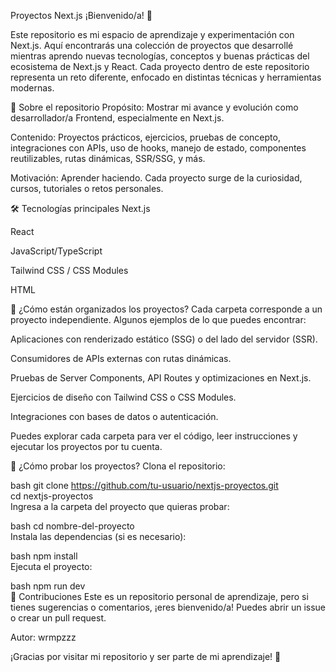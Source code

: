Proyectos Next.js
¡Bienvenido/a! 👋

Este repositorio es mi espacio de aprendizaje y experimentación con Next.js. Aquí encontrarás una colección de proyectos que desarrollé mientras aprendo nuevas tecnologías, conceptos y buenas prácticas del ecosistema de Next.js y React. Cada proyecto dentro de este repositorio representa un reto diferente, enfocado en distintas técnicas y herramientas modernas.

📌 Sobre el repositorio
Propósito: Mostrar mi avance y evolución como desarrollador/a Frontend, especialmente en Next.js.

Contenido: Proyectos prácticos, ejercicios, pruebas de concepto, integraciones con APIs, uso de hooks, manejo de estado, componentes reutilizables, rutas dinámicas, SSR/SSG, y más.

Motivación: Aprender haciendo. Cada proyecto surge de la curiosidad, cursos, tutoriales o retos personales.

🛠️ Tecnologías principales
Next.js

React

JavaScript/TypeScript

Tailwind CSS / CSS Modules

HTML

📂 ¿Cómo están organizados los proyectos?
Cada carpeta corresponde a un proyecto independiente. Algunos ejemplos de lo que puedes encontrar:

Aplicaciones con renderizado estático (SSG) o del lado del servidor (SSR).

Consumidores de APIs externas con rutas dinámicas.

Pruebas de Server Components, API Routes y optimizaciones en Next.js.

Ejercicios de diseño con Tailwind CSS o CSS Modules.

Integraciones con bases de datos o autenticación.

Puedes explorar cada carpeta para ver el código, leer instrucciones y ejecutar los proyectos por tu cuenta.

🚀 ¿Cómo probar los proyectos?
Clona el repositorio:

bash
git clone https://github.com/tu-usuario/nextjs-proyectos.git  
cd nextjs-proyectos  
Ingresa a la carpeta del proyecto que quieras probar:

bash
cd nombre-del-proyecto  
Instala las dependencias (si es necesario):

bash
npm install  
Ejecuta el proyecto:

bash
npm run dev  
🤝 Contribuciones
Este es un repositorio personal de aprendizaje, pero si tienes sugerencias o comentarios, ¡eres bienvenido/a! Puedes abrir un issue o crear un pull request.

Autor: wrmpzzz

¡Gracias por visitar mi repositorio y ser parte de mi aprendizaje! 🚀
